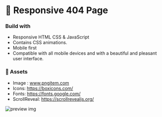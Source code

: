 # 👻 Responsive 404 Page

### Build with

-  Responsive HTML CSS & JavaScript
-  Contains CSS animations.
-  Mobile first
-  Compatible with all mobile devices and with a beautiful and pleasant user interface.

### 📂 Assets 
- Image : www.pngitem.com
- Icons: https://boxicons.com/
- Fonts: https://fonts.google.com/
- ScrollReveal: https://scrollrevealjs.org/

![preview img](/)

